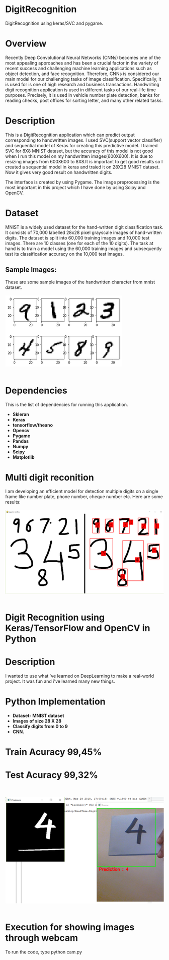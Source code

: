 # DigitRecognition
DigitRecognition using keras/SVC and pygame.

# Overview
Recently Deep Convolutional Neural Networks (CNNs) becomes one of the most appealing approaches and has been a crucial factor in the variety of recent success and challenging machine learning applications such as object detection, and face recognition. Therefore, CNNs is considered our main model for our challenging tasks of image classification. Specifically, it is used for is one of high research and business transactions. Handwriting digit recognition application is used in different tasks of our real-life time purposes. Precisely, it is used in vehicle number plate detection, banks for reading checks, post offices for sorting letter, and many other related tasks.

# Description
This is a DigitRecognition application which can predict output corresponding to handwritten images. I used SVC(support vector classifier) and sequential model of Keras for creating this predictive model. I trained SVC for 8X8 MNIST dataset, but the accuracy of this model is not good when I run this model on my handwritten images(600X600). It is due to resizing images from 600X600 to 8X8.It is important to get good results so I created a sequential model in keras and traied it on 28X28 MNIST dataset. Now it gives very good result on handwritten digits. 

The interface is created by using Pygame. The image preprocessing is the most important in this project which I have done by using Scipy and OpenCV.

# Dataset
MNIST is a widely used dataset for the hand-written digit classification task. It consists of 70,000 labelled 28x28 pixel grayscale images of hand-written digits. The dataset is split into 60,000 training images and 10,000 test images. There are 10 classes (one for each of the 10 digits). The task at hand is to train a model using the 60,000 training images and subsequently test its classification accuracy on the 10,000 test images.

## Sample Images:
These are some sample images of the handwritten character from mnist dataset. <br><br>
	![sample images](assets/sample_images.png "images in mnist dataset")<br><br>

# Dependencies
This is the list of dependencies for running this application.

* **Skleran**
 * **Keras**
 * **tensorflow/theano**
 * **Opencv**
 * **Pygame**
 * **Pandas**
 * **Numpy**
 * **Scipy**
 * **Matplotlib**

# Multi digit reconition
I am developing an efficient model for detection multiple digits on a single frame like number plate, phone number, cheque number etc. 
Here are some results:<br><br>
	![Capture2](assets/Capture2.PNG "images in mnist dataset")<br><br>

	
# Digit Recognition using Keras/TensorFlow and OpenCV in Python

# Description
I wanted to use what 've learned on DeepLearning to make a real-world project. It was fun and i've learned many new things.

# Python Implementation

* **Dataset- MNIST dataset**
* **Images of size 28 X 28**
* **Classify digits from 0 to 9**
* **CNN.**

# Train Acuracy 99,45%
# Test Acuracy 99,32%
<br><br>
	![Capture4](assets/Capture4.PNG "images in mnist dataset")<br><br>

# Execution for showing images through webcam
To run the code, type python cam.py
